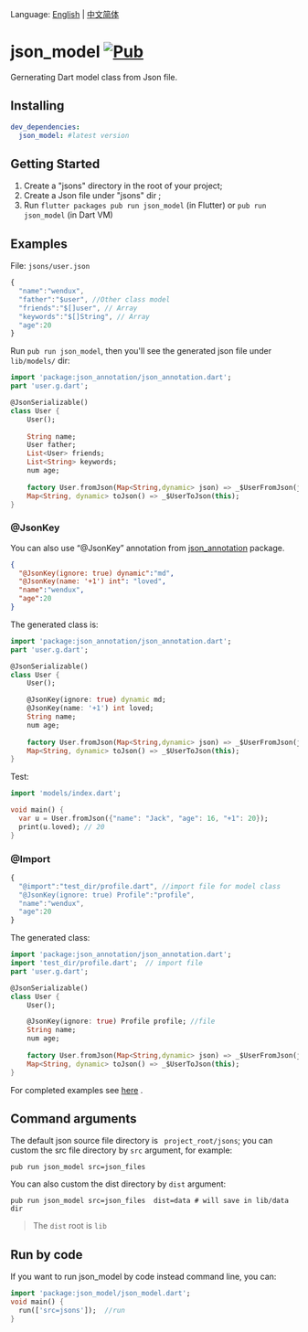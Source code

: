 
Language: [English](README.md) | [中文简体](README-ZH.md)


# json_model [![Pub](https://img.shields.io/pub/v/json_model.svg?style=flat-square)](https://pub.dartlang.org/packages/json_model)

Gernerating Dart model class from Json file.

## Installing

```yaml
dev_dependencies:
  json_model: #latest version
```

## Getting Started

1. Create a "jsons" directory in the root of your project;
2. Create a Json file under "jsons" dir ;
3. Run `flutter packages pub run json_model` (in Flutter) or  `pub run json_model`  (in Dart VM)

## Examples

File: `jsons/user.json`

```javascript
{
  "name":"wendux",
  "father":"$user", //Other class model 
  "friends":"$[]user", // Array  
  "keywords":"$[]String", // Array
  "age":20
}
```

Run `pub run json_model`, then  you'll see the generated json file under  `lib/models/` dir:

```dart
import 'package:json_annotation/json_annotation.dart';
part 'user.g.dart';

@JsonSerializable()
class User {
    User();
    
    String name;
    User father;
    List<User> friends;
    List<String> keywords;
    num age;
    
    factory User.fromJson(Map<String,dynamic> json) => _$UserFromJson(json);
    Map<String, dynamic> toJson() => _$UserToJson(this);
}

```

### @JsonKey

You can also use “@JsonKey” annotation from [json_annotation](https://pub.dev/packages/json_annotation) package.

```json
{
  "@JsonKey(ignore: true) dynamic":"md",
  "@JsonKey(name: '+1') int": "loved",
  "name":"wendux",
  "age":20
}
```

The generated class is:

```dart
import 'package:json_annotation/json_annotation.dart';
part 'user.g.dart';

@JsonSerializable()
class User {
    User();

    @JsonKey(ignore: true) dynamic md;
    @JsonKey(name: '+1') int loved;
    String name;
    num age;
    
    factory User.fromJson(Map<String,dynamic> json) => _$UserFromJson(json);
    Map<String, dynamic> toJson() => _$UserToJson(this);
}
```

Test:

```dart
import 'models/index.dart';

void main() {
  var u = User.fromJson({"name": "Jack", "age": 16, "+1": 20});
  print(u.loved); // 20
}
```

### @Import 

```javascript
{
  "@import":"test_dir/profile.dart", //import file for model class
  "@JsonKey(ignore: true) Profile":"profile",
  "name":"wendux",
  "age":20
}
```

The generated class:

```dart
import 'package:json_annotation/json_annotation.dart';
import 'test_dir/profile.dart';  // import file
part 'user.g.dart';

@JsonSerializable()
class User {
    User();

    @JsonKey(ignore: true) Profile profile; //file
    String name;
    num age;
    
    factory User.fromJson(Map<String,dynamic> json) => _$UserFromJson(json);
    Map<String, dynamic> toJson() => _$UserToJson(this);
}
```

For completed examples see [here](https://github.com/flutterchina/json_model/tree/master/example) .

##  Command arguments

The default json source file directory is ` project_root/jsons`;  you can custom the src file directory by `src` argument, for example:

```shell
pub run json_model src=json_files 
```

You can also custom the dist directory by `dist` argument:

```shell
pub run json_model src=json_files  dist=data # will save in lib/data dir
```

> The `dist` root is `lib`

## Run by code

If you want to run json_model by code instead command line, you can:

```dart
import 'package:json_model/json_model.dart';
void main() {
  run(['src=jsons']);  //run
}
```

